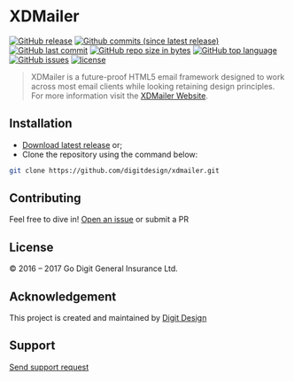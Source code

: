 # XDMailer
[![GitHub release](https://img.shields.io/github/release/digitdesign/xdmailer.svg)]() [![Github commits (since latest release)](https://img.shields.io/github/commits-since/digitdesign/xdmailer/latest.svg)]() [![GitHub last commit](https://img.shields.io/github/last-commit/digitdesign/xdmailer.svg)]() [![GitHub repo size in bytes](https://img.shields.io/github/repo-size/digitdesign/xdmailer.svg)]() [![GitHub top language](https://img.shields.io/github/languages/top/digitdesign/xdmailer.svg)]() [![GitHub issues](https://img.shields.io/github/issues/digitdesign/xdmailer.svg)]() [![license](https://img.shields.io/github/license/digitdesign/xdmailer.svg)]()
> XDMailer is a future-proof HTML5 email framework designed to work across most email clients while looking retaining design principles. For more information visit the [XDMailer Website](https://xdmailer.com/).

## Installation
- [Download latest release](https://github.com/digitdesign/xdmailer/archive/master.zip) or;
- Clone the repository using the command below:
```sh
git clone https://github.com/digitdesign/xdmailer.git
```

## Contributing
Feel free to dive in! [Open an issue](https://github.com/digitdesign/xdmailer/issues/new/) or submit a PR

## License
© 2016 – 2017 Go Digit General Insurance Ltd.

## Acknowledgement
This project is created and maintained by [Digit Design](https://godigit.design/)

## Support
[Send support request](mailto:shaan.shivanandan@godigit.com?Subject=Support%3A%20Digit%20XD)